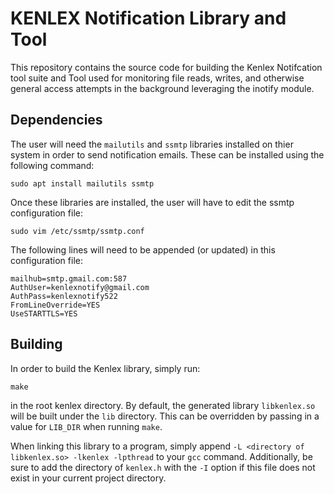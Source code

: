 # KENLEX Notification Library and Tool

This repository contains the source code for building the Kenlex Notifcation tool suite and Tool used for monitoring file reads, writes, and otherwise general access attempts in the background leveraging the inotify module.

## Dependencies
The user will need the ``mailutils`` and ``ssmtp`` libraries installed on thier system in order to send notification emails. These can be installed using the following command:

``sudo apt install mailutils ssmtp``

Once these libraries are installed, the user will have to edit the ssmtp configuration file:

``sudo vim /etc/ssmtp/ssmtp.conf``

The following lines will need to be appended (or updated) in this configuration file:

```
mailhub=smtp.gmail.com:587
AuthUser=kenlexnotify@gmail.com
AuthPass=kenlexnotify522
FromLineOverride=YES
UseSTARTTLS=YES
```

## Building

In order to build the Kenlex library, simply run:

``make``

in the root kenlex directory. By default, the generated library ``libkenlex.so`` will be built under the ``lib`` directory. This can be overridden by passing in a value for ``LIB_DIR`` when running ``make``.

When linking this library to a program, simply append ``-L <directory of libkenlex.so> -lkenlex -lpthread`` to your ``gcc`` command. Additionally, be sure to add the directory of ``kenlex.h`` with the ``-I`` option if this file does not exist in your current project directory.